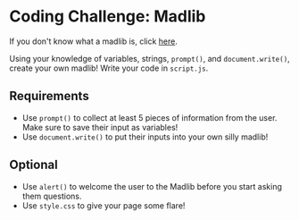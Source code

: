 # Coding Challenge: Madlib

If you don't know what a madlib is, click [here](http://www.redkid.net/madlibs/).

Using your knowledge of variables, strings, `prompt()`, and `document.write()`, create your own madlib! Write your code in `script.js`.

## Requirements
* Use `prompt()` to collect at least 5 pieces of information from the user. Make sure to save their input as variables!
* Use `document.write()` to put their inputs into your own silly madlib!

## Optional
* Use `alert()` to welcome the user to the Madlib before you start asking them questions.
* Use `style.css` to give your page some flare!
